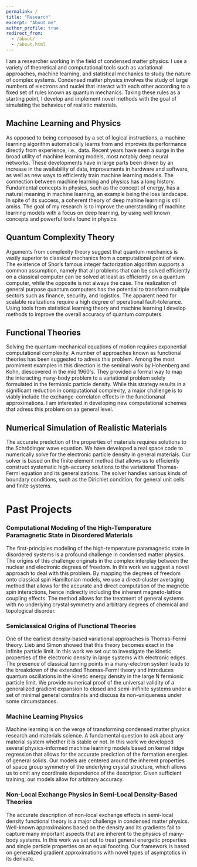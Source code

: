 ```yaml
---
permalink: /
title: "Research"
excerpt: "About me"
author_profile: true
redirect_from: 
  - /about/
  - /about.html
---
```


I am a researcher working in the field of condensed matter physics. I use a variety of theoretical and computational tools such as variational approaches, machine learning, and statistical mechanics to study the nature of complex systems. Condensed matter physics involves the study of large numbers of electrons and nuclei that interact with each other according to a fixed set of rules known as quantum mechanics. Taking these rules as a starting point, I develop and implement novel methods with the goal of simulating the behaviour of realistic materials.  

## Machine Learning and Physics

As opposed to being composed by a set of logical instructions, a machine learning algorithm automatically learns from and improves its performance directly from experience, i.e., data. Recent years have seen a surge in the broad utility of machine learning models, most notably deep neural networks. These developments have in large parts been driven by an increase in the availability of data, improvements in hardware and software, as well as new ways to efficiently train machine learning models. The connection between machine learning and physics has a long history. Fundamental concepts in physics, such as the concept of energy, has a natural meaning in machine learning, an example being the loss landscape. In spite of its success, a coherent theory of deep mahine learning is still amiss. The goal of my research is to improve the unerstanding of machine learning models with a focus on deep learning, by using well known concepts and powerful tools found in physics. 

## Quantum Complexity Theory

Arguments from complexity theory suggest that quantum mechanics is vastly superior to classical mechanics from a computational point of view. The existence of Shor’s famous integer factorization algorithm supports a common assumption, namely that all problems that can be solved efficiently on a classical computer can be solved at least as efficiently on a quantum computer, while the opposite is not always the case. The realization of general purpose quantum computers has the potential to transform multiple sectors such as finance, security, and logistics. The apparent need for scalable realizations require a high degree of operational fault-tolerance. Using tools from statistical learning theory and machine learning I develop methods to improve the overall accuracy of quantum computers. 

## Functional Theories

Solving the quantum-mechanical equations of motion requires exponential computational complexity. A number of approaches known as functional theories has been suggested to adress this problem. Among the most promiment examples in this direction is the seminal work by Hohenberg and Kohn, diescovered in the mid 1960's. They provided a formal way to map the interacting many-body problem to a variational problem solely formulated in the fermionic particle density. While this strategy results in a significant reduction in computational complexity, a major challenge is to viably include the exchange-correlaton effects in the functionanal approximations. I am interested in developing new computational schemes that adress this problem on aa general level. 

## Numerical Simulation of Realistic Materials

The accurate prediction of the properties of materials requires solutions to the Schrödinger wave equation. We have developed a real space code to numerically solve for the electronic particle density in general materials. Our solver is based on the finite element method that allows us to efficiently construct systematic high-accurcy solutions to the variational Thomas-Fermi equation and its generalizations. The solver handles various kinds of boundary conditions, such as the Dirichlet condition, for general unit cells and finite systems. 

# Past Projects

### Computational Modeling of the High-Temperature Paramagnetic State in Disordered Materials

The first-principles modeling of the high-temperature paramagnetic state in disordered systems is a profound challenge in condensed matter physics. The origins of this challenge originats in the complex interplay between the nuclear and electronic degrees of freedom. In this work we suggest a novel approach to deal with this problem. By mapping the degrees of freedom onto classical spin Hamiltonian models, we use a direct-cluster averaging method that allows for the accurate and direct computation of the magnetic spin interactions, hence indirectly including the inherent magneto-lattice coupling effects. The method allows for the treatment of general systems with no underlying crystal symmetry and arbitrary degrees of chemical and topological disorder. 

### Semiclassical Origins of Functional Theories 

One of the earliest density-based variational approaches is Thomas-Fermi theory. Lieb and Simon showed that this theory becomes exact in the infinite particle limit. In this work we set out to investigate the kinetic properties of the electronic density in large systems with electronic edges. The presence of classical turning points in a many-electron system leads to the breakdown of the extended Thomas-Fermi theory and introduces quantum oscillations in the kinetic energy density in the large N fermionic particle limit. We provide numerical proof of the universal validity of a generalized gradient expansion to closed and semi-inifinite systems under a set of minimal general constraints and discuss its non-uniqueness under some circumstances. 

### Machine Learning Physics 

Machine learning is on the verge of transforming condensed matter physics research and materials science. A fundamental question to ask about any material system whether it is stable or not. In this work we developed several physics-informed machine learning models based on kernel ridge regression that allows for the accurate prediction of the formation energies of general solids. Our models are centered around the inherent properties of space group symmetry of the underlying crystal structure, which allows us to omit any coordinate dependence of the descriptor. Given sufficient training, our models allow for arbitrary accuracy.  

### Non-Local Exchange Physics in Semi-Local Density-Based Theories

The accurate description of non-local exchange effects in semi-local density functional theory is a major challenge in condensed matter physics. Well-known approximaions based on the density and its gradients fail to capture many important aspects that are inherent to the physics of many-body systems. In this work we set out to treat general energetic properties and single particle properties on an equal foooting. Our framework is based on generalized gradient approximations with novel types of asymptotics in its derivate. 





